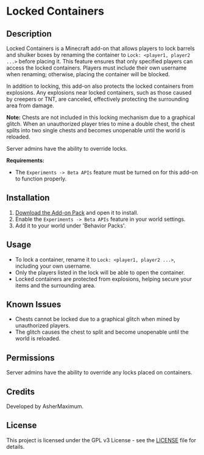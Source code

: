 # Locked Containers

## Description
Locked Containers is a Minecraft add-on that allows players to lock barrels and shulker boxes by renaming the container to `Lock: <player1, player2 ...>` before placing it. This feature ensures that only specified players can access the locked containers. Players must include their own username when renaming; otherwise, placing the container will be blocked.

In addition to locking, this add-on also protects the locked containers from explosions. Any explosions near locked containers, such as those caused by creepers or TNT, are canceled, effectively protecting the surrounding area from damage.

**Note:** Chests are not included in this locking mechanism due to a graphical glitch. When an unauthorized player tries to mine a double chest, the chest splits into two single chests and becomes unopenable until the world is reloaded.

Server admins have the ability to override locks.

**Requirements:** 
- The `Experiments -> Beta APIs` feature must be turned on for this add-on to function properly.

## Installation
1. [Download the Add-on Pack](https://github.com/AsherMaximum/MinecraftBedrockLockedChests/releases/download/latest/lockedContainers.mcpack) and open it to install.
2. Enable the `Experiments -> Beta APIs` feature in your world settings.
3. Add it to your world under 'Behavior Packs'.

## Usage
- To lock a container, rename it to `Lock: <player1, player2 ...>`, including your own username.
- Only the players listed in the lock will be able to open the container.
- Locked containers are protected from explosions, helping secure your items and the surrounding area.

## Known Issues
- Chests cannot be locked due to a graphical glitch when mined by unauthorized players.
- The glitch causes the chest to split and become unopenable until the world is reloaded.

## Permissions
Server admins have the ability to override any locks placed on containers.

## Credits
Developed by AsherMaximum.

## License
This project is licensed under the GPL v3 License - see the [LICENSE](LICENSE) file for details.
